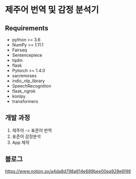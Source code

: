 # 제주어 번역 및 감정 분석기


## Requirements
  * python >= 3.6
  * NumPy >= 1.11.1
  * Fairseq
  * Sentencepiece
  * tqdm
  * flask
  * Pytorch >= 1.4.0
  * sacremoses
  * indic_nlp_library
  * SpeechRecognition
  * flask_ngrok
  * konlpy
  * transformers

## 개발 과정

1. 제주어 -> 표준어 번역
2. 표준어 감정분석
3. App 제작

## 블로그
https://www.notion.so/a4da8d798a914e689bee00ea928e6f46

